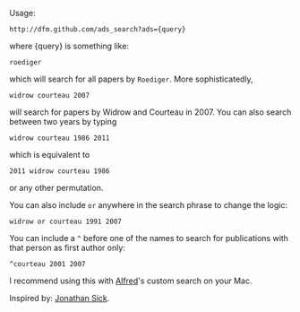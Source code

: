 Usage:

```
http://dfm.github.com/ads_search?ads={query}
```

where {query} is something like:

```
roediger
```

which will search for all papers by ```Roediger```.  More sophisticatedly,

```
widrow courteau 2007
```

will search for papers by Widrow and Courteau in 2007.  You can also search between two years by typing

```
widrow courteau 1986 2011
```

which is equivalent to 

```
2011 widrow courteau 1986
```

or any other permutation.

You can also include ```or``` anywhere in the search phrase to change the logic:

```
widrow or courteau 1991 2007
```

You can include a ```^``` before one of the names to search for publications with that person as first author only:

```
^courteau 2001 2007
```

I recommend using this with [Alfred](http://www.alfredapp.com/)'s custom search on your Mac.

Inspired by: [Jonathan Sick](http://jonathansick.tumblr.com/post/3661681242/even-better-nasa-ads-searches-with-alfred).

